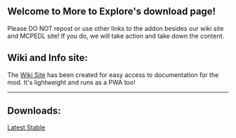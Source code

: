 ## Welcome to More to Explore's download page!
Please DO NOT repost or use other links to the addon besides our wiki site and MCPEDL site! If you do, we will take action and take down the content.

## Wiki and Info site:

The [Wiki Site](https://more-to-explore.github.io) has been created for easy access to documentation for the mod.
It's lightweight and runs as a PWA too!

---

## Downloads:

<a href="https://github.com/More-to-Explore/source/releases/download/untagged-adc3462dfaf02a5e307e/MoreToExplore.unzip.the.package.zip" download>Latest Stable</a>
